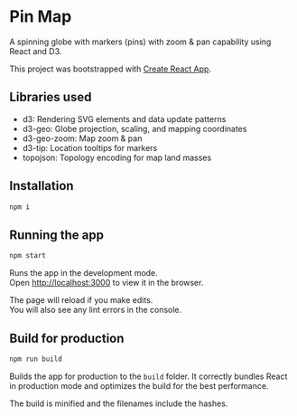 # Pin Map

A spinning globe with markers (pins) with zoom & pan capability using React and D3.

This project was bootstrapped with [Create React App](https://github.com/facebook/create-react-app).

## Libraries used
- d3: Rendering SVG elements and data update patterns
- d3-geo: Globe projection, scaling, and mapping coordinates
- d3-geo-zoom: Map zoom & pan
- d3-tip: Location tooltips for markers
- topojson: Topology encoding for map land masses

## Installation

```bash
npm i
```

## Running the app

```bash
npm start
```

Runs the app in the development mode.<br />
Open [http://localhost:3000](http://localhost:3000) to view it in the browser.

The page will reload if you make edits.<br />
You will also see any lint errors in the console.

## Build for production

```bash
npm run build
```

Builds the app for production to the `build` folder.
It correctly bundles React in production mode and optimizes the build for the best performance.

The build is minified and the filenames include the hashes.
